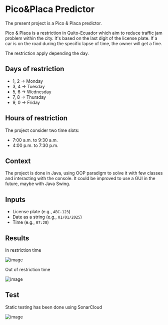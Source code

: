 # Pico&Placa Predictor
The present project is a Pico & Placa predictor.

Pico & Placa is a restriction in Quito-Ecuador which aim to reduce traffic jam problem within the city. 
It's based on the last digit of the license plate. 
If a car is on the road during the specific lapse of time, the owner will get a fine.

The restriction apply depending the day.

## Days of restriction
- 1, 2 → Monday  
- 3, 4 → Tuesday  
- 5, 6 → Wednesday  
- 7, 8 → Thursday  
- 9, 0 → Friday

## Hours of restriction
The project consider two time slots:

- 7:00 a.m. to 9:30 a.m.  
- 4:00 p.m. to 7:30 p.m.

## Context
The project is done in Java, using OOP paradigm to solve it with few classes and interacting with the console.
It could be improved to use a GUI in the future, maybe with Java Swing.

## Inputs
- License plate (e.g., `ABC-123`)  
- Date as a string (e.g., `01/01/2025`)  
- Time (e.g., `07:28`)

## Results
In restriction time

![image](https://github.com/user-attachments/assets/4a6612d3-df8f-4eba-b0b3-4c3648c34d49)

Out of restriction time

![image](https://github.com/user-attachments/assets/4b0ac84b-afc2-4c70-b9e4-16b669be6c45)

## Test
Static testing has been done using SonarCloud

![image](https://github.com/user-attachments/assets/7d4100ea-21a6-4baa-a9e9-c9e08d58d781)


